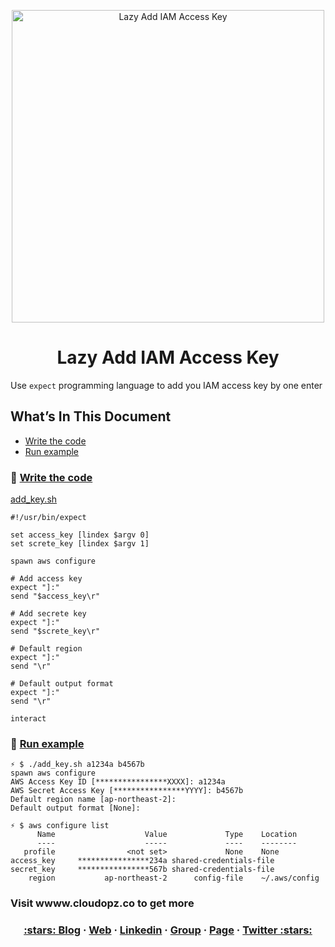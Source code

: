 <p align="center">
  <a href="https://dev.to/vumdao">
    <img alt="Lazy Add IAM Access Key" src="https://dev-to-uploads.s3.amazonaws.com/i/t0hnh8mof24frb9e38gw.jpg" width="500" />
  </a>
</p>
<h1 align="center">
  <div><b>Lazy Add IAM Access Key</b></div>
</h1>

Use `expect` programming language to add you IAM access key by one enter

## What’s In This Document 
- [Write the code](#-Write-the-code)
- [Run example](#-Run-example)

### 🚀 **[Write the code](#-Write-the-code)**
[add_key.sh](https://github.com/vumdao/add-iam-key/add_key.sh)

```
#!/usr/bin/expect

set access_key [lindex $argv 0]
set screte_key [lindex $argv 1]

spawn aws configure

# Add access key
expect "]:"
send "$access_key\r"

# Add secrete key
expect "]:"
send "$screte_key\r"

# Default region
expect "]:"
send "\r"

# Default output format
expect "]:"
send "\r"

interact
```

### 🚀 **[Run example](#-Run-example)**
```
⚡ $ ./add_key.sh a1234a b4567b
spawn aws configure
AWS Access Key ID [****************XXXX]: a1234a
AWS Secret Access Key [****************YYYY]: b4567b
Default region name [ap-northeast-2]: 
Default output format [None]: 

⚡ $ aws configure list
      Name                    Value             Type    Location
      ----                    -----             ----    --------
   profile                <not set>             None    None
access_key     ****************234a shared-credentials-file    
secret_key     ****************567b shared-credentials-file    
    region           ap-northeast-2      config-file    ~/.aws/config
```

### **Visit wwww.cloudopz.co to get more**


<h3 align="center">
  <a href="https://dev.to/vumdao">:stars: Blog</a>
  <span> · </span>
  <a href="https://vumdao.hashnode.dev/">Web</a>
  <span> · </span>
  <a href="https://www.linkedin.com/in/vu-dao-9280ab43/">Linkedin</a>
  <span> · </span>
  <a href="https://www.linkedin.com/groups/12488649/">Group</a>
  <span> · </span>
  <a href="https://www.facebook.com/CloudOpz-104917804863956">Page</a>
  <span> · </span>
  <a href="https://twitter.com/VuDao81124667">Twitter :stars:</a>
</h3>
